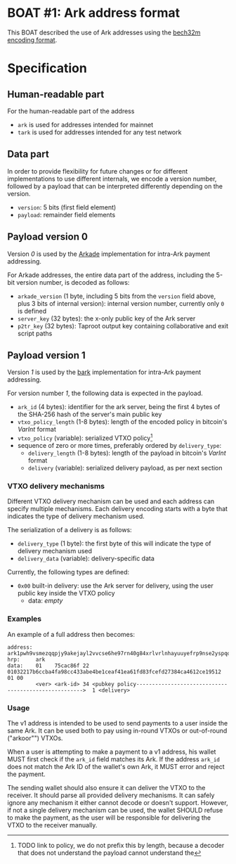BOAT #1: Ark address format
=====

This BOAT described the use of Ark addresses using the
[bech32m encoding format](https://github.com/bitcoin/bips/blob/master/bip-0350.mediawiki).


# Specification

## Human-readable part

For the human-readable part of the address

- `ark` is used for addresses intended for mainnet
- `tark` is used for addresses intended for any test network

## Data part

In order to provide flexibility for future changes or for different
implementations to use different internals, we encode a version number,
followed by a payload that can be interpreted differently depending on the
version.

- `version`: 5 bits (first field element)
- `payload`: remainder field elements

## Payload version 0

Version _0_ is used by the [Arkade](https://github.com/arkade-os/arkd) implementation
for intra-Ark payment addressing.

For Arkade addresses, the entire data part of the address, including the 5-bit
version number, is decoded as follows:

- `arkade_version` (1 byte, including 5 bits from the `version` field above,
  plus 3 bits of internal version): internal version number, currently only `0`
  is defined
- `server_key` (32 bytes): the x-only public key of the Ark server
- `p2tr_key` (32 bytes): Taproot output key containing collaborative and exit script paths


## Payload version 1

Version _1_ is used by the [bark](https://codeberg.org/ark-bitcoin/bark/) implementation for
intra-Ark payment addressing.

For version number _1_, the following data is expected in the payload.

- `ark_id` (4 bytes): identifier for the ark server, being the first 4 bytes of the
  SHA-256 hash of the server's main public key
- `vtxo_policy_length` (1-8 bytes): length of the encoded policy in bitcoin's
  _VarInt_ format
- `vtxo_policy` (variable): serialized VTXO policy[^policy]
- sequence of zero or more times, preferably ordered by `delivery_type`:
  - `delivery_length` (1-8 bytes): length of the payload in bitcoin's _VarInt_ format
  - `delivery` (variable): serialized delivery payload, as per next section

### VTXO delivery mechanisms

Different VTXO delivery mechanism can be used and each address can specify
multiple mechanisms. Each delivery encoding starts with a byte that indicates
the type of delivery mechanism used.

The serialization of a delivery is as follows:
- `delivery_type` (1 byte): the first byte of this will indicate the type of delivery mechanism used
- `delivery_data` (variable): delivery-specific data

Currently, the following types are defined:

- `0x00` built-in delivery: use the Ark server for delivery, using the user
  public key inside the VTXO policy
  - data: _empty_


### Examples

An example of a full address then becomes:

```
address: ark1pwh9vsmezqqpjy9akejayl2vvcse6he97rn40g84xrlvrlnhayuuyefrp9nse2yspqqjl5wpy
hrp:     ark
data:    01    75cac86f 22 01032217b6ccba4fa98cc433abe4be1ceaf41ea61fd83fcefd27384ca4612ce19512 01 00
         <ver> <ark-id> 34 <pubkey policy----------------------------------------------------->  1 <delivery>
```

### Usage

The v1 address is intended to be used to send payments to a user inside the same
Ark. It can be used both to pay using in-round VTXOs or out-of-round ("arkoor"") VTXOs.

When a user is attempting to make a payment to a v1 address, his wallet MUST
first check if the `ark_id` field matches its Ark. If the address `ark_id`
does not match the Ark ID of the wallet's own Ark, it MUST error and reject
the payment.

The sending wallet should also ensure it can deliver the VTXO to the receiver.
It should parse all provided delivery mechanisms. It can safely ignore any
mechanism it either cannot decode or doesn't support. However, if not a single
delivery mechanism can be used, the wallet SHOULD refuse to make the payment,
as the user will be responsible for delivering the VTXO to the receiver
manually.



[^policy]: TODO link to policy, we do not prefix this by length, because a
	decoder that does not understand the payload cannot understand the 
